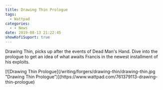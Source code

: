 ```yaml
---
title: Drawing Thin Prologue
tags: 
  - Wattpad
categories:
  - - News
date: 2019-08-13 21:22:45
showKofiSuport: true
---
```


Drawing Thin, picks up after the events of Dead Man's Hand. Dive into the prologue to get an idea of what awaits Francis in the newest installment of his exploits.<!-- more -->
<div class="center">[![Drawing Thin Prologue](/writing/forgers/drawing-thin/drawing-thin.jpg "Drawing Thin Prologue")](https://www.wattpad.com/761379113-drawing-thin-prologue)</div>